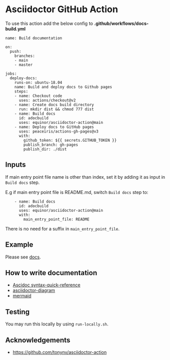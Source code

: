 # Asciidoctor GitHub Action

To use this action add the below config to  **.github/workflows/docs-build.yml**

```
name: Build documentation

on:
  push:
    branches:
    - main
    - master

jobs:
  deploy-docs:
    runs-on: ubuntu-18.04
    name: Build and deploy docs to Github pages 
    steps:
    - name: Checkout code
      uses: actions/checkout@v2
    - name: Create docs build directory
      run: mkdir dist && chmod 777 dist
    - name: Build docs
      id: adocbuild
      uses: equinor/asciidoctor-action@main
    - name: Deploy docs to GitHub pages
      uses: peaceiris/actions-gh-pages@v3
      with:
        github_token: ${{ secrets.GITHUB_TOKEN }}
        publish_branch: gh-pages
        publish_dir: ./dist
```
## Inputs

If main entry point file name is other than index, set it by adding it as input in `Build docs` step.

E.g if main entry point file is README.md, switch `Build docs` step to:

```
    - name: Build docs
      id: adocbuild
      uses: equinor/asciidoctor-action@main
      with:
        main_entry_point_file: README
```

There is no need for a suffix in `main_entry_point_file`.

## Example

Please see [docs](docs).

## How to write documentation

* [Ascidoc syntax-quick-reference](https://docs.asciidoctor.org/asciidoc/latest/syntax-quick-reference/)
* [asciidoctor-diagram](https://asciidoctor.org/docs/asciidoctor-diagram/)
* [mermaid](https://mermaid-js.github.io/mermaid/#/)

## Testing

You may run this locally by using `run-locally.sh`.

## Acknowledgements

 - https://github.com/tonynv/asciidoctor-action
